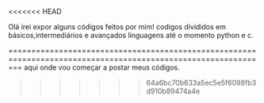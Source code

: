 <<<<<<< HEAD

Olá irei expor alguns códigos feitos por mim!
codigos divididos em básicos,intermediários e avançados 
linguagens até o momento python e c.

===============================================================================================================
aqui onde vou começar a postar meus códigos.

>>>>>>> 64a6bc70b633a5ec5e5f6098fb3d910b89474a4e
